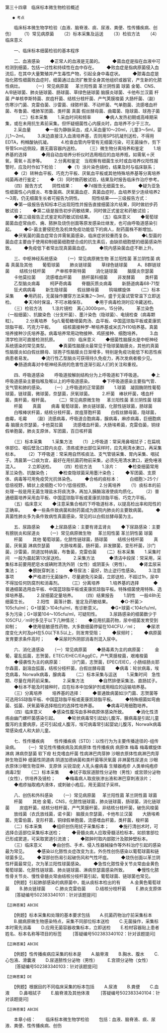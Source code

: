 第三十四章　临床标本微生物检验概述
 
 	　　● 考点
　　临床标本微生物学检验（血液、脑脊液、痰、尿液、粪便、性传播疾病、创伤）
　　（1）常见病原菌
　　（2）标本采集及运送
　　（3）检验方法
　　（4）临床意义

　　一、临床标本细菌检验的基本程序
　　 

　　二、血液感染
　　◆正常人的血液是无菌的。
　　◆菌血症是指在血液中可检测到细菌，包括一过性和持续性在血中存在。
　　◆败血症是指病原菌侵入血流后，在其中大量繁殖并产生毒性产物，引起全身中毒症状。
　　◆脓毒血症是指化脓性细菌败血症时，细菌通过血流扩散至全身其他组织或器官，产生新的化脓性病灶。
　　 （一）常见病原菌 
　	革兰阳性菌 	革兰阴性菌 
球菌 	金葡、CNS、A/B链球菌、肺炎链球菌、肠球菌、草绿色链球菌 	脑膜炎球菌、卡他布兰汉菌 
杆菌 	产单核李斯特菌、炭疽杆菌、结核分枝杆菌、产气荚膜梭菌 	大肠杆菌、（副）伤寒沙门菌、克雷伯菌、沙雷菌、绿脓杆菌、不动杆菌、气单胞菌、流感嗜血杆菌、布鲁菌、嗜肺军团菌、类杆菌 
真菌 	假丝酵母菌、曲霉菌、隐球菌、球孢子菌 	　
　　（二）标本采集
　　1.采血时间和频率　 
　　◆病人发热初期或高峰期采集，或在未用抗生素前采集。但怀疑细菌性心内膜炎时，血培养不少于三次。
　　2.采血量　 
　　◆一般为静脉采血，成人采血量10～20ml，儿童3～5ml，婴儿1～2ml。 
　　3.床边直接注入血液培养基，否则用SPS抗凝剂送检，不得用EDTA，枸橼酸钠抗凝。
　　4.检查血管内导管有无细菌污染，可无菌操作，剪下导管5cm远侧段，置无菌容器内送检。
　　（三）微生物分离培养和鉴定
　　1.培养基的选择　 
　　◆用自动血培养分析仪时选用相应的血培养瓶，如需氧＋厌氧，需氧＋高渗等。
　　2.分离和鉴定　当观察有细菌生长时或血培养仪阳性报警时，应及时作如下检验：
　　◆（1）涂片染色镜检，结果及时与临床联系；
　　◆（2）转种血平板、巧克力平板、厌氧血平板或其他特殊培养基等分离培养纯菌再进行鉴定；
　　◆（3）同时做药敏试验，结果及时报告临床作治疗参考。
　　（四）报告方式
　　阴性结果： 
　　◆7d报告无细菌生长。 
　　◆疑为亚急性细菌性心内膜炎、布鲁菌病、厌氧菌血症、真菌血症时，血培养至少连续培养2～3周，仍无细菌生长者可报告为阴性。
　　阳性结果——三级报告方式： 
　　◆第一级报告告知标本已出现阳性并报告直接细菌涂片结果，同时做初步药敏试验； 
　　◆第二级是报告初步药敏结果，同时做正式鉴定和药敏试验； 
　　◆第三级报告正式鉴定和药敏试验结果。
　　（五）临床意义
　　◆葡萄球菌菌血症常由疖、痈、脓肿及烧伤创面等原发感染灶继发，也可由呼吸道感染引起。 
　　◆G-菌主要侵犯危及机体免疫功能低下的病人，耐药菌株不断增加。 
　　◆厌氧菌的菌血症常合并需氧菌感染，临床症状较重而复杂。 
　　◆L型菌的菌血症主要由于使用抑制细菌细胞壁合成的抗生素后，由缺损细胞壁的细菌感染所致。 
　　◆免疫低下者常出现真菌菌血症。 
　　◆院内感染菌血症不断上升。

　　三、中枢神经系统感染
　　（一）常见病原微生物 
革兰阳性菌 	革兰阴性菌 	病毒 	真菌及其他 
　　葡萄球菌 
　　肺炎链球菌 
　　草绿色链球菌 
　　A、B群链球菌 
　　结核分枝杆菌 
　　产单核李斯特菌 
　　消化链球菌 	　　脑膜炎奈瑟菌
　　卡他莫拉菌
　　流感嗜血杆菌
　　肠杆菌科细菌
　　非发酵菌
　　类杆菌	　　乙型脑炎病毒
　　柯萨奇病毒
　　脊髓灰质炎病毒
　　新肠道病毒68-71型
　　狂犬病病毒	　　新生隐球菌
　　假丝酵母菌
　　钩端螺旋体
　　（二）标本采集
　　◆用药前，无菌操作腰穿方法采集2～3ml，盛于无菌试管常温下立即送检。 
　　◆天冷时保温，不可冰箱保存。 
　　◆用于病毒检测时应冷藏送检。
　　（三）检验方法
　　1.涂片镜检　离心3000rpm，15分钟。 
　　革兰染色（一般细菌）、抗酸染色（分支杆菌）、墨汁染色（隐球菌）、电镜检查（病毒颗粒）。
　　2.分离培养　5g/L葡萄糖增菌肉汤、血平板、中国蓝琼脂平板或麦康凯琼脂平板、巧克力平板。 
　　结核菌接种罗-琴培养基或米氏7H10培养基。真菌培养接种沙氏培养基。病毒培养常用动物接种、鸡胚接种、细胞培养。
　　3.血清学检测可直接检测抗原。
　　（四）临床意义
　　◆细菌性脑膜炎是中枢神经系统感染的常见类型。 
　　◆真菌性脑膜炎最常见于隐球菌脑膜炎，其他的真菌性脑膜炎如白假丝酵母、球孢子性脑膜炎日渐增多，特别是免疫功能低下和恶性疾病患者易发。 
　　◆流行性乙型脑炎可获得持久免疫力，再次发病者极少见。 
　　◆肠道病毒对中枢神经系统的危害性逐渐引起人们的关注和重视。

　　四、呼吸道感染
　　呼吸道按解剖结构分为上呼吸道和下呼吸道。 
　　◆上呼吸道感染主要指喉及喉以上的呼吸道感染。 
　　◆下呼吸道感染主要指气管、支气管和肺的感染。
　　（一）上呼吸道的正常菌群 
　　1.球菌　凝固酶阴性葡萄球菌，链球菌，微球菌，奈瑟菌，厌氧球菌。
　　2.杆菌　棒状杆菌，嗜血杆菌，类杆菌，梭杆菌。
　　（二）常见病原微生物 
　	革兰阳性菌 	革兰阴性菌 
球菌 
　　杆菌 
　　真菌 
　　病毒 	葡萄球菌，肺炎链球菌，化脓性链球菌，肠球菌 
　　白喉棒状杆菌，结核分枝杆菌，炭疽芽胞杆菌 
　　白假丝酵母菌，隐球菌，曲霉，毛霉 
　　（副）流感病毒，呼吸道合胞病毒，腺病毒，麻疹病毒，巨细胞病毒 	脑膜炎奈瑟菌，卡他莫拉菌
　　流感嗜血杆菌，大肠埃希菌，克雷伯菌，铜绿假单胞菌，肺炎支原体，军团菌，百日咳杆菌
				

　　（三）标本采集
　　1.采集方法
　　（1）上呼吸道：常采用鼻咽拭子；在扁桃体部位、咽后壁及口腔内炎症、溃疡或渗出部位采样时，应先用清水漱口，再采集标本。
　　（2）下呼吸道：常采用自然咳痰法、支气管镜采集、胃内采集、咽拭子。清晨第一口痰为宜，最好在用抗菌药物前采集，必须先用清水漱口，避免唾液混入。
　　2.立即送检。
　　（四）检验方法
　　1.涂片： 
　　◆检查细菌常用革兰染色、抗酸染色； 
　　◆检查隐球菌采用墨汁染色； 
　　◆军团菌、支原体、病毒等可用免疫荧光抗体染色。 
　　◆合格的痰标本： 
　　白细胞＞25个/低倍视野，鳞状上皮细胞＜10个/低倍视野。 
　　2.分离培养
　　（1）痰标本的前处理一般是用无菌生理盐水将痰洗净，再加入胰酶溶液使痰均质化。
　　（2）普通细菌培养采用血平板、中国蓝琼脂平板或麦康凯琼脂平板、巧克力平板。
　　（五）临床意义
　　◆注意采集合格的下呼吸道标本，以提高检出率和阳性的正确率。 
　　◆一些条件致病菌和耐药菌成为医院内肺炎的主要致病菌。 
　　◆真菌性肺炎多为条件致病性真菌感染，常见的以白假丝酵母菌为主。

　　五、尿路感染
　　◆上尿路感染：主要有肾盂肾炎 
　　◆下尿路感染：主要有膀胱炎和尿道炎
　　（一）常见病原微生物 
　	革兰阳性菌 	革兰阴性菌 
球菌 
　　杆菌 
　　其他 	葡萄球菌，化脓性链球菌，肠球菌 
　　结核分枝杆菌 
　　真菌，厌氧菌 	淋病奈瑟菌
　　大肠埃希菌，肠杆菌，非发酵菌，变形杆菌，沙门菌，沙雷菌，阴道加特纳菌，布鲁菌，克雷伯菌
　　（二）标本采集
　　1.采集时间　一般为晨起第1次尿送检。
　　2.采集方法　 
　　◆清洁中段尿：常采用，采集标本前要用肥皂水或碘附清洗外阴（女性）或阴茎头（男性）。 
　　◆肾盂尿采集法； 
　　◆膀胱穿刺法； 
　　◆导尿法：最好，防止逆行性感染。
　　3.注意事项　 
　　◆严格进行无菌操作，尽量避免污染菌，立即送检，不超过1h，尿中不得加任何防腐剂和消毒剂。
　　（三）分离培养
　　1.培养基的选择　 
　　◆普通细菌选用血平板、中国蓝琼脂平板或麦康凯琼脂平板。特殊细菌使用特殊、选择培养基。
　　2.尿细菌定量培养。
　　（四）结果报告
　　1.阴性　一般48h无细菌生长。
　　2.阳性　菌落计数、鉴定及药敏结果。 
　　◆G-杆菌＞105cfu/ml； G+球菌＞104cfu/ml，有诊断意义。 
　　◆G+球菌＜104cfu/ml，多为污染；G+球菌104～105cfu/ml，可疑阳性。 
　　3.尿路感染的细菌数少于105CFU／ml时多见于以下几种情况： 
　　◆应用抗菌药物，尿中细菌发育受到抑制； 
　　◆使用低敏感性药物，大多数细菌停留在104CFU／ml； 
　　◆尿浓度变化大时及pH在5.0以下8.5以上，则发育受阻； 
　　◆尿频时； 
　　◆病原菌发育要求条件高时； 
　　◆采尿时外阴部消毒剂混入尿中。

　　六、消化道感染
　　（一）常见病原菌 
　　◆肠毒素为主的病原菌： 
　　金葡，霍乱弧菌，志贺菌，ETEC/EHEC/EAggEC，产气荚膜梭菌，艰难梭菌 
　　◆侵袭性为主的病原菌： 
　　沙门菌，志贺菌，EPEC/EIEC，小肠结肠炎耶尔森菌，副溶血弧菌，结核分枝杆菌，白假丝酵母菌 
　　◆病毒：轮状病毒，埃克病毒，Norwalk病毒，腺病毒
　　（二）标本采集与运送
　　1.采集时间　急性期、尽量在用药前采集。
　　2.采集方法　 
　　◆自然排便采集法、直肠拭子。 
　　◆标本不能及时接种时，应在标本中加保护剂或用相应的运输培养基。 
　　（三）分离培养
　　培养基的选择： 
　　◆普通致病菌如沙门菌、志贺菌等可选用SS琼脂平板、中国蓝琼脂平板或麦康凯琼脂平板。 
　　◆特殊细菌如弯曲菌、弧菌、厌氧菌等选择相应的选择性培养基。 
　　◆病毒可用细胞培养。
　　（四）临床意义
　　◆感染性腹泻由多种病原体感染所致。 
　　◆消化性溃疡由幽门螺杆菌感染引起。 
　　◆轮状病毒常引起幼儿腹泻，腺病毒是引起儿童腹泻的主要病原，还可引起成人腹泻，埃可病毒常引起婴幼儿腹泻，Norwalk病毒常感染成人和大龄儿童。

　　七、性传播疾病
　　性传播疾病（STD）：以性行为为主要传播途径的-组传染病。
　　（一）常见性传播疾病及其病原体
性传播疾病	病原体
梅毒	梅毒螺旋体
淋病	淋病奈瑟菌
软下疳	杜克嗜血杆菌
性病淋巴肉芽肿	沙眼衣原体性病淋巴肉芽肿生物亚种
细菌性阴道病	阴道加德纳菌和类杆菌等厌氧菌
非淋菌性尿道炎	沙眼衣原体沙眼生物亚种、支原体
尖锐湿疣	人乳头瘤病毒
生殖器疱疹	人类单纯疱疹病毒2型
　　（二）标本采集
　　◆拭子取尿道脓性分泌物（男性）或宫颈分泌物（女性），供培养及镜检； 
　　◆梅毒病人取皮肤渗出液和淋巴穿刺液涂片； 
　　◆疱疹抽取疱内液体，或刺破小疱后，用无菌拭子采样。

　　八、创伤和外科感染
　　（一）常见病原菌
　	革兰阳性菌 	革兰阴性菌 
球菌 
　　杆菌 
　　其他 	金葡，CNS，化脓性链球菌，肺炎链球菌，肠球菌，消化链球菌 
　　炭疽杆菌，结核分枝杆菌，产气荚膜杆菌，非结核分枝杆菌，破伤风梭菌 
　　放线菌（衣氏放线菌，诺卡菌） 	脑膜炎奈瑟菌，卡他布兰汉菌 
　　大肠埃希菌，克雷伯菌，变形杆菌，铜绿假单胞菌，流感嗜血杆菌，类杆菌，梭杆菌
　　（二）标本采集
　　◆组织创伤用拭子采集标本； 
　　◆施行清创术时，可选择合适部位采集标本送检； 
　　◆骨髓炎病人应取骨髓活检标本，如损害部位已形成窦道，可采取窦道引流液； 
　　◆脓肿时取内部脓汁及脓肿壁标本。
　　（三）临床意义
　　◆由创伤、手术、侵入性器械操作等外科治疗引起的感染最为常见。 
　　◆感染以化脓性炎症改变为主。外伤性创伤感染以葡萄球菌和链球菌多见。 
　　◆深部创伤易引起破伤风和气性坏疽。 
　　◆烧伤创面以革兰阴性杆菌最常见，次为革兰阳性球菌感染。 
　　◆急性化脓性骨关节炎常由金黄色葡萄球菌、化脓性链球菌、肺炎链球菌、淋病奈瑟菌感染所致。 
　　◆慢性化脓性骨关节炎、慢性骨髓炎常由结核分枝杆菌引起，葡萄球菌、链球菌也常见。 
　　【例题】引起肺部感染的病原菌中，能从痰标本检出的有 
　　A.金黄色葡萄球菌
　　B.肺炎链球菌
　　C.肺炎克雷伯菌
　　D.结核分枝杆菌
　　E.肺炎支原体
　　 [答疑编号502383340101：针对该题提问]
	 
 	 
	【正确答案】ABCDE

	

　　【例题】标本采集和处理的基本要求包括 
　　A.抗菌药物治疗前采集标本
　　B.据病原微生物感染特点，采集不同部位标本送检
　　C.无菌操作，采集标本时需先消毒
　　D.应用无菌容器收集标本，立即送检
　　E.检材容器贴上患者姓名、标本名称等项目的标签
　　 [答疑编号502383340102：针对该题提问]
	 
 	 
	【正确答案】ABCDE

	

　　【例题】性传播疾病应采集的标本是 
　　A.脑脊液
　　B.胸水、腹水
　　C.心包液、滑囊液
　　D.尿道脓性分泌物（男性）
　　E.宫颈分泌物（女性）
　　 [答疑编号502383340103：针对该题提问]
	 
 	 
	【正确答案】DE

	

　　【例题】根据目的不同临床采集的标本包括 
　　A.尿液
　　B.粪便
　　C.血液
　　D.鼻咽拭子
　　E.脑脊液及其他体液
　　 [答疑编号502383340104：针对该题提问]
	 
 	 
	【正确答案】ABCDE

	

　　本章小结：
　　临床标本微生物学检验 
　　包括：血液、脑脊液、痰、尿液、粪便、性传播疾病、创伤
　　　　	 


